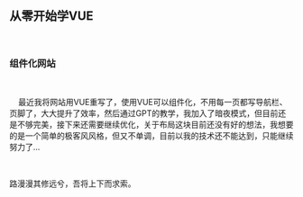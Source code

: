 ## 从零开始学VUE

&nbsp;

### 组件化网站

&nbsp;

&nbsp;&nbsp;&nbsp;&nbsp;最近我将网站用VUE重写了，使用VUE可以组件化，不用每一页都写导航栏、页脚了，大大提升了效率，然后通过GPT的教学，我加入了暗夜模式，但目前还是不够完美，接下来还需要继续优化，关于布局这块目前还没有好的想法，我想要的是一个简单的极客风风格，但又不单调，目前以我的技术还不能达到，只能继续努力了...

&nbsp;

路漫漫其修远兮，吾将上下而求索。